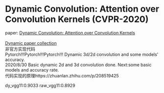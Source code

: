 # Dynamic Convolution: Attention over Convolution Kernels (CVPR-2020)
paper: [Dynamic Convolution: Attention over Convolution Kernels](https://arxiv.org/pdf/1912.03458.pdf)<br/>
<br/>
[Dynamic paper collection](https://github.com/kaijieshi7/awesome-dynamic-convolution)<br/>
非官方实现代码<br/>
Pytorch!!!Pytorch!!!Pytorch!!!  Dynamic 3d/2d convolution and some models' accuracy.<br/>
2020/8/30 Basic dynamic 2d and 3d convolution done. Next:some basic models and accuracy rate.<br/>
代码实现的原理https://zhuanlan.zhihu.com/p/208519425<br/>

dy_vgg11:0.9033  raw_vgg11:0.8929